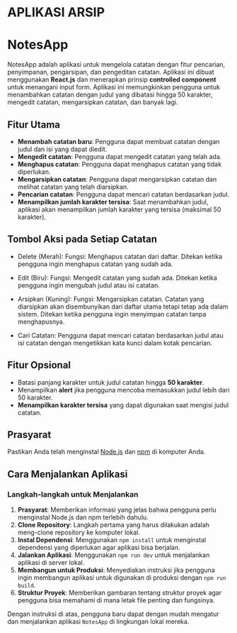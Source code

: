 
# APLIKASI ARSIP

# NotesApp

NotesApp adalah aplikasi untuk mengelola catatan dengan fitur pencarian, penyimpanan, pengarsipan, dan pengeditan catatan. Aplikasi ini dibuat menggunakan **React.js** dan menerapkan prinsip **controlled component** untuk menangani input form. Aplikasi ini memungkinkan pengguna untuk menambahkan catatan dengan judul yang dibatasi hingga 50 karakter, mengedit catatan, mengarsipkan catatan, dan banyak lagi.

## Fitur Utama
- **Menambah catatan baru**: Pengguna dapat membuat catatan dengan judul dan isi yang dapat diedit.
- **Mengedit catatan**: Pengguna dapat mengedit catatan yang telah ada.
- **Menghapus catatan**: Pengguna dapat menghapus catatan yang tidak diperlukan.
- **Mengarsipkan catatan**: Pengguna dapat mengarsipkan catatan dan melihat catatan yang telah diarsipkan.
- **Pencarian catatan**: Pengguna dapat mencari catatan berdasarkan judul.
- **Menampilkan jumlah karakter tersisa**: Saat menambahkan judul, aplikasi akan menampilkan jumlah karakter yang tersisa (maksimal 50 karakter).

## Tombol Aksi pada Setiap Catatan
- Delete (Merah): Fungsi: Menghapus catatan dari daftar.
Ditekan ketika pengguna ingin menghapus catatan yang sudah ada.
- Edit (Biru):
Fungsi: Mengedit catatan yang sudah ada.
Ditekan ketika pengguna ingin mengubah judul atau isi catatan.
- Arsipkan (Kuning):
Fungsi: Mengarsipkan catatan. Catatan yang diarsipkan akan disembunyikan dari daftar utama tetapi tetap ada dalam sistem.
Ditekan ketika pengguna ingin menyimpan catatan tanpa menghapusnya.

- Cari Catatan: Pengguna dapat mencari catatan berdasarkan judul atau isi catatan dengan mengetikkan kata kunci dalam kotak pencarian.

## Fitur Opsional
- Batasi panjang karakter untuk judul catatan hingga **50 karakter**.
- Menampilkan **alert** jika pengguna mencoba memasukkan judul lebih dari 50 karakter.
- **Menampilkan karakter tersisa** yang dapat digunakan saat mengisi judul catatan.

## Prasyarat
Pastikan Anda telah menginstal [Node.js](https://nodejs.org/) dan [npm](https://www.npmjs.com/) di komputer Anda.

## Cara Menjalankan Aplikasi

### Langkah-langkah untuk Menjalankan


1. **Prasyarat**: Memberikan informasi yang jelas bahwa pengguna perlu menginstal Node.js dan npm terlebih dahulu.
2. **Clone Repository**: Langkah pertama yang harus dilakukan adalah meng-clone repository ke komputer lokal.
3. **Instal Dependensi**: Menggunakan `npm install` untuk menginstal dependensi yang diperlukan agar aplikasi bisa berjalan.
4. **Jalankan Aplikasi**: Menggunakan `npm run dev` untuk menjalankan aplikasi di server lokal.
5. **Membangun untuk Produksi**: Menyediakan instruksi jika pengguna ingin membangun aplikasi untuk digunakan di produksi dengan `npm run build`.
6. **Struktur Proyek**: Memberikan gambaran tentang struktur proyek agar pengguna bisa memahami di mana letak file penting dan fungsinya.
   
Dengan instruksi di atas, pengguna baru dapat dengan mudah mengatur dan menjalankan aplikasi `NotesApp` di lingkungan lokal mereka.


